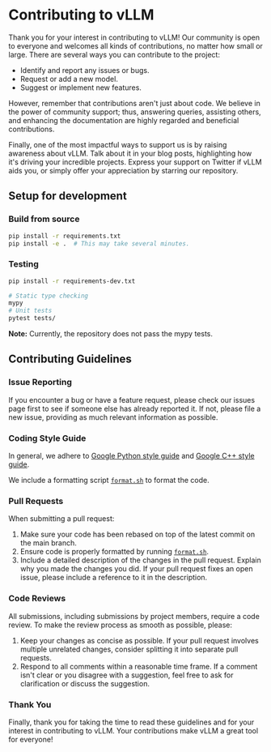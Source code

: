 # Contributing to vLLM

Thank you for your interest in contributing to vLLM!
Our community is open to everyone and welcomes all kinds of contributions, no matter how small or large.
There are several ways you can contribute to the project:

- Identify and report any issues or bugs.
- Request or add a new model.
- Suggest or implement new features.

However, remember that contributions aren't just about code.
We believe in the power of community support; thus, answering queries, assisting others, and enhancing the documentation are highly regarded and beneficial contributions.

Finally, one of the most impactful ways to support us is by raising awareness about vLLM.
Talk about it in your blog posts, highlighting how it's driving your incredible projects.
Express your support on Twitter if vLLM aids you, or simply offer your appreciation by starring our repository.


## Setup for development

### Build from source

```bash
pip install -r requirements.txt
pip install -e .  # This may take several minutes.
```

### Testing

```bash
pip install -r requirements-dev.txt

# Static type checking
mypy
# Unit tests
pytest tests/
```
**Note:** Currently, the repository does not pass the mypy tests.


## Contributing Guidelines

### Issue Reporting

If you encounter a bug or have a feature request, please check our issues page first to see if someone else has already reported it.
If not, please file a new issue, providing as much relevant information as possible.

### Coding Style Guide

In general, we adhere to [Google Python style guide](https://google.github.io/styleguide/pyguide.html) and [Google C++ style guide](https://google.github.io/styleguide/cppguide.html).

We include a formatting script [`format.sh`](./format.sh) to format the code.

### Pull Requests

When submitting a pull request:

1. Make sure your code has been rebased on top of the latest commit on the main branch.
2. Ensure code is properly formatted by running [`format.sh`](./format.sh).
3. Include a detailed description of the changes in the pull request.
Explain why you made the changes you did.
If your pull request fixes an open issue, please include a reference to it in the description.

### Code Reviews

All submissions, including submissions by project members, require a code review.
To make the review process as smooth as possible, please:

1. Keep your changes as concise as possible.
If your pull request involves multiple unrelated changes, consider splitting it into separate pull requests.
2. Respond to all comments within a reasonable time frame.
If a comment isn't clear or you disagree with a suggestion, feel free to ask for clarification or discuss the suggestion.

### Thank You

Finally, thank you for taking the time to read these guidelines and for your interest in contributing to vLLM.
Your contributions make vLLM a great tool for everyone!
